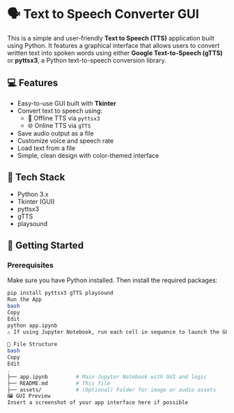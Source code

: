 # 🗣️ Text to Speech Converter GUI

This is a simple and user-friendly **Text to Speech (TTS)** application built using Python. It features a graphical interface that allows users to convert written text into spoken words using either **Google Text-to-Speech (gTTS)** or **pyttsx3**, a Python text-to-speech conversion library.

## 💻 Features

- Easy-to-use GUI built with **Tkinter**
- Convert text to speech using:
  - 🧠 Offline TTS via `pyttsx3`
  - 🌐 Online TTS via `gTTS`
- Save audio output as a file
- Customize voice and speech rate
- Load text from a file
- Simple, clean design with color-themed interface

## 🧰 Tech Stack

- Python 3.x
- Tkinter (GUI)
- pyttsx3
- gTTS
- playsound

## 🚀 Getting Started

### Prerequisites

Make sure you have Python installed. Then install the required packages:

```bash
pip install pyttsx3 gTTS playsound
Run the App
bash
Copy
Edit
python app.ipynb
⚠️ If using Jupyter Notebook, run each cell in sequence to launch the GUI.

📁 File Structure
bash
Copy
Edit
.
├── app.ipynb         # Main Jupyter Notebook with GUI and logic
├── README.md         # This file
├── assets/           # (Optional) Folder for image or audio assets
🖼️ GUI Preview
Insert a screenshot of your app interface here if possible
